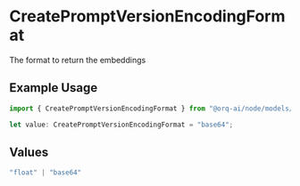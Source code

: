 # CreatePromptVersionEncodingFormat

The format to return the embeddings

## Example Usage

```typescript
import { CreatePromptVersionEncodingFormat } from "@orq-ai/node/models/operations";

let value: CreatePromptVersionEncodingFormat = "base64";
```

## Values

```typescript
"float" | "base64"
```